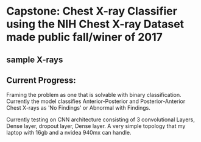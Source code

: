 # Capstone: Chest X-ray Classifier using the NIH Chest X-ray Dataset made public fall/winer of 2017

## sample X-rays

## Current Progress:
Framing the problem as one that is solvable with binary classification. Currently the model classifies Anterior-Posterior and Posterior-Anterior Chest X-rays as 'No Findings' or Abnormal with Findings. 

Currently testing on CNN architecture consisting of 3 convolutional Layers, Dense layer, dropout layer, Dense layer. A very simple topology that my laptop with 16gb and a nvidea 940mx can handle. 


